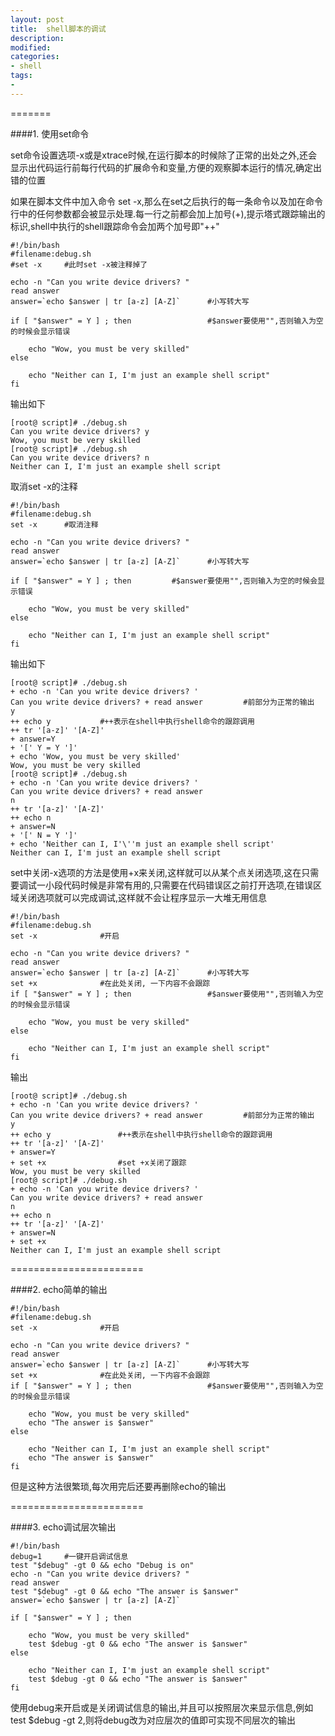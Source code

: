 ```yaml
---
layout: post
title:  shell脚本的调试
description: 
modified: 
categories: 
- shell 
tags:
- 
---
```



=======

####1. 使用set命令

set命令设置选项-x或是xtrace时候,在运行脚本的时候除了正常的出处之外,还会显示出代码运行前每行代码的扩展命令和变量,方便的观察脚本运行的情况,确定出错的位置

如果在脚本文件中加入命令 set -x,那么在set之后执行的每一条命令以及加在命令行中的任何参数都会被显示处理.每一行之前都会加上加号(+),提示塔式跟踪输出的标识,shell中执行的shell跟踪命令会加两个加号即"++"



	#!/bin/bash
	#filename:debug.sh
	#set -x		#此时set -x被注释掉了

	echo -n "Can you write device drivers? "
	read answer
	answer=`echo $answer | tr [a-z] [A-Z]`		#小写转大写
	
	if [ "$answer" = Y ] ; then					#$answer要使用"",否则输入为空的时候会显示错误
	
	    echo "Wow, you must be very skilled"
	else
	
	    echo "Neither can I, I'm just an example shell script"
	fi

输出如下

	[root@ script]# ./debug.sh 
	Can you write device drivers? y
	Wow, you must be very skilled
	[root@ script]# ./debug.sh 
	Can you write device drivers? n
	Neither can I, I'm just an example shell script


取消set -x的注释

	#!/bin/bash
	#filename:debug.sh
	set -x		#取消注释				

	echo -n "Can you write device drivers? "
	read answer
	answer=`echo $answer | tr [a-z] [A-Z]`		#小写转大写
	
	if [ "$answer" = Y ] ; then			#$answer要使用"",否则输入为空的时候会显示错误
	
	    echo "Wow, you must be very skilled"
	else
	
	    echo "Neither can I, I'm just an example shell script"
	fi

输出如下
	
	[root@ script]# ./debug.sh 
	+ echo -n 'Can you write device drivers? '
	Can you write device drivers? + read answer			#前部分为正常的输出
	y
	++ echo y			#++表示在shell中执行shell命令的跟踪调用
	++ tr '[a-z]' '[A-Z]'
	+ answer=Y
	+ '[' Y = Y ']'
	+ echo 'Wow, you must be very skilled'
	Wow, you must be very skilled
	[root@ script]# ./debug.sh 
	+ echo -n 'Can you write device drivers? '
	Can you write device drivers? + read answer
	n
	++ tr '[a-z]' '[A-Z]'
	++ echo n
	+ answer=N
	+ '[' N = Y ']'
	+ echo 'Neither can I, I'\''m just an example shell script'
	Neither can I, I'm just an example shell script




set中关闭-x选项的方法是使用+x来关闭,这样就可以从某个点关闭选项,这在只需要调试一小段代码时候是非常有用的,只需要在代码错误区之前打开选项,在错误区域关闭选项就可以完成调试,这样就不会让程序显示一大堆无用信息

	#!/bin/bash
	#filename:debug.sh
	set -x				#开启

	echo -n "Can you write device drivers? "
	read answer
	answer=`echo $answer | tr [a-z] [A-Z]`		#小写转大写
	set +x				#在此处关闭, 一下内容不会跟踪
	if [ "$answer" = Y ] ; then					#$answer要使用"",否则输入为空的时候会显示错误
	
	    echo "Wow, you must be very skilled"
	else
	
	    echo "Neither can I, I'm just an example shell script"
	fi

输出

	[root@ script]# ./debug.sh 
	+ echo -n 'Can you write device drivers? '
	Can you write device drivers? + read answer			#前部分为正常的输出
	y
	++ echo y				#++表示在shell中执行shell命令的跟踪调用
	++ tr '[a-z]' '[A-Z]'
	+ answer=Y
	+ set +x				#set +x关闭了跟踪
	Wow, you must be very skilled
	[root@ script]# ./debug.sh 
	+ echo -n 'Can you write device drivers? '
	Can you write device drivers? + read answer
	n
	++ echo n
	++ tr '[a-z]' '[A-Z]'
	+ answer=N
	+ set +x
	Neither can I, I'm just an example shell script

=======================

####2. echo简单的输出

	#!/bin/bash
	#filename:debug.sh
	set -x				#开启

	echo -n "Can you write device drivers? "
	read answer
	answer=`echo $answer | tr [a-z] [A-Z]`		#小写转大写
	set +x				#在此处关闭, 一下内容不会跟踪
	if [ "$answer" = Y ] ; then					#$answer要使用"",否则输入为空的时候会显示错误
	
	    echo "Wow, you must be very skilled"
		echo "The answer is $answer"
	else
	
	    echo "Neither can I, I'm just an example shell script"
		echo "The answer is $answer"
	fi

但是这种方法很繁琐,每次用完后还要再删除echo的输出

=======================

####3. echo调试层次输出

	
	#!/bin/bash
	debug=1		#一键开启调试信息
	test "$debug" -gt 0 && echo "Debug is on"
	echo -n "Can you write device drivers? "
	read answer
	test "$debug" -gt 0 && echo "The answer is $answer"
	answer=`echo $answer | tr [a-z] [A-Z]`
	
	if [ "$answer" = Y ] ; then		
	
	    echo "Wow, you must be very skilled"
		test $debug -gt 0 && echo "The answer is $answer"
	else
	
	    echo "Neither can I, I'm just an example shell script"
		test $debug -gt 0 && echo "The answer is $answer"
	fi


使用debug来开启或是关闭调试信息的输出,并且可以按照层次来显示信息,例如test $debug -gt 2,则将debug改为对应层次的值即可实现不同层次的输出
